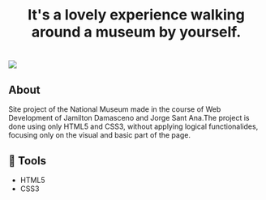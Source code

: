 
<h1 align="center">
    <p>It's a lovely experience walking around a museum by yourself.</p>
</h1>

<h1>
    <img src="image/animation.gif">
</h1>

## About

Site project of the National Museum made in the course of Web Development of Jamilton Damasceno and Jorge Sant Ana.The project is done using only HTML5 and CSS3, without applying logical functionalides, focusing only on the visual and basic part of the page.

## 🔨 Tools

- HTML5
- CSS3